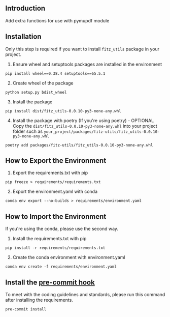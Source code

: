 ## Introduction
Add extra functions for use with pymupdf module

## Installation
Only this step is required if you want to install `fitz_utils` package in your project.

1. Ensure wheel and setuptools packages are installed in the environment
```
pip install wheel==0.38.4 setuptools==65.5.1
```
2. Create wheel of the package
```
python setup.py bdist_wheel
```
3. Install the package
```
pip install dist/fitz_utils-0.0.10-py3-none-any.whl
```
4. Install the package with poetry (If you're using poetry) - OPTIONAL <br/>
Copy the `dist/fitz_utils-0.0.10-py3-none-any.whl` into your project folder such as `your_project/packages/fitz-utils/fitz_utils-0.0.10-py3-none-any.whl`
```
poetry add packages/fitz-utils/fitz_utils-0.0.10-py3-none-any.whl
```

## How to Export the Environment
1. Export the requirements.txt with pip
```
pip freeze > requirements/requirements.txt
```
2. Export the environment.yaml with conda
```
conda env export --no-builds > requirements/environment.yaml
```

## How to Import the Environment
If you're using the conda, please use the second way.

1. Install the requirements.txt with pip
```
pip install -r requirements/requirements.txt
```
2. Create the conda environment with environment.yaml
```
conda env create -f requirements/environment.yaml
```

## Install the [pre-commit hook](https://pre-commit.com/)
To meet with the coding guidelines and standards, please run this command after
installing the requirements.
```
pre-commit install
```

